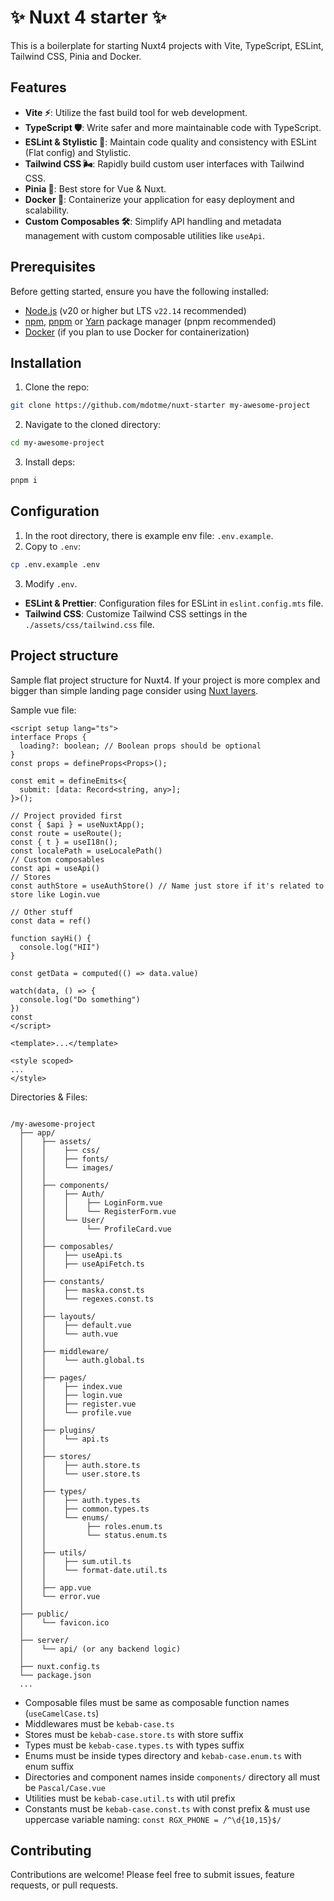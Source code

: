 # ✨ Nuxt 4 starter ✨

This is a boilerplate for starting Nuxt4 projects with Vite, TypeScript, ESLint, Tailwind CSS, Pinia and Docker.

## Features

- **Vite ⚡**: Utilize the fast build tool for web development.
- **TypeScript 🛡️**: Write safer and more maintainable code with TypeScript.
- **ESLint & Stylistic 🧹**: Maintain code quality and consistency with ESLint (Flat config) and Stylistic.
- **Tailwind CSS 🌬️**: Rapidly build custom user interfaces with Tailwind CSS.
- **Pinia 🍍**: Best store for Vue & Nuxt.
- **Docker 🐳**: Containerize your application for easy deployment and scalability.
- **Custom Composables 🛠️**: Simplify API handling and metadata management with custom composable utilities like `useApi`.

## Prerequisites

Before getting started, ensure you have the following installed:

- [Node.js](https://nodejs.org/) (v20 or higher but LTS `v22.14` recommended)
- [npm](https://www.npmjs.com/), [pnpm](https://pnpm.io/) or [Yarn](https://yarnpkg.com/) package manager (pnpm recommended)
- [Docker](https://www.docker.com/) (if you plan to use Docker for containerization)

## Installation

1. Clone the repo:

```bash
git clone https://github.com/mdotme/nuxt-starter my-awesome-project
```

2. Navigate to the cloned directory:

```bash
cd my-awesome-project
```

3. Install deps:

```bash
pnpm i
```

## Configuration

1. In the root directory, there is example env file: `.env.example`.
2. Copy to `.env`:

```bash
cp .env.example .env
```

3. Modify `.env`.

- **ESLint & Prettier**: Configuration files for ESLint in `eslint.config.mts` file.
- **Tailwind CSS**: Customize Tailwind CSS settings in the `./assets/css/tailwind.css` file.

## Project structure

Sample flat project structure for Nuxt4. If your project is more complex and bigger than simple landing page consider using [Nuxt layers](https://nuxt.com/docs/getting-started/layers).

Sample vue file:

```vue
<script setup lang="ts">
interface Props {
  loading?: boolean; // Boolean props should be optional
}
const props = defineProps<Props>();

const emit = defineEmits<{
  submit: [data: Record<string, any>];
}>();

// Project provided first
const { $api } = useNuxtApp();
const route = useRoute();
const { t } = useI18n();
const localePath = useLocalePath()
// Custom composables
const api = useApi()
// Stores
const authStore = useAuthStore() // Name just store if it's related to store like Login.vue

// Other stuff
const data = ref()

function sayHi() {
  console.log("HII")
}

const getData = computed(() => data.value)

watch(data, () => {
  console.log("Do something")
})
const
</script>

<template>...</template>

<style scoped>
...
</style>
```

Directories & Files:

```

/my-awesome-project
  ├── app/
  │    ├── assets/
  │    │    ├── css/
  │    │    ├── fonts/
  │    │    └── images/
  │    │
  │    ├── components/
  │    │    ├── Auth/
  │    │    │    ├── LoginForm.vue
  │    │    │    └── RegisterForm.vue
  │    │    └── User/
  │    │         └── ProfileCard.vue
  │    │
  │    ├── composables/
  │    │    ├── useApi.ts
  │    │    ├── useApiFetch.ts
  │    │
  │    ├── constants/
  │    │    ├── maska.const.ts
  │    │    └── regexes.const.ts
  │    │
  │    ├── layouts/
  │    │    ├── default.vue
  │    │    └── auth.vue
  │    │
  │    ├── middleware/
  │    │    └── auth.global.ts
  │    │
  │    ├── pages/
  │    │    ├── index.vue
  │    │    ├── login.vue
  │    │    ├── register.vue
  │    │    └── profile.vue
  │    │
  │    ├── plugins/
  │    │    └── api.ts
  │    │
  │    ├── stores/
  │    │    ├── auth.store.ts
  │    │    └── user.store.ts
  │    │
  │    ├── types/
  │    │    ├── auth.types.ts
  │    │    ├── common.types.ts
  │    │    └── enums/
  │    │         ├── roles.enum.ts
  │    │         └── status.enum.ts
  │    │
  │    ├── utils/
  │    │    ├── sum.util.ts
  │    │    └── format-date.util.ts
  │    │
  │    ├── app.vue
  │    └── error.vue
  │
  ├── public/
  │    └── favicon.ico
  │
  ├── server/
  │    └── api/ (or any backend logic)
  │
  ├── nuxt.config.ts
  └── package.json
  ...
```

- Composable files must be same as composable function names (`useCamelCase.ts`)
- Middlewares must be `kebab-case.ts`
- Stores must be `kebab-case.store.ts` with store suffix
- Types must be `kebab-case.types.ts` with types suffix
- Enums must be inside types directory and `kebab-case.enum.ts` with enum suffix
- Directories and component names inside `components/` directory all must be `Pascal/Case.vue`
- Utilities must be `kebab-case.util.ts` with util prefix
- Constants must be `kebab-case.const.ts` with const prefix & must use uppercase variable naming: `const RGX_PHONE = /^\d{10,15}$/`

## Contributing

Contributions are welcome! Please feel free to submit issues, feature requests, or pull requests.
